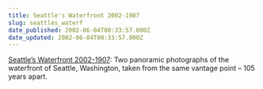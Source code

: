 ```yaml
---
title: Seattle's Waterfront 2002-1907
slug: seattles_waterf
date_published: 2002-06-04T00:33:57.000Z
date_updated: 2002-06-04T00:33:57.000Z
---
```


[Seattle’s Waterfront 2002-1907](http://www.kokogiak.com/projects/seawft/): Two panoramic photographs of the waterfront of Seattle, Washington, taken from the same vantage point – 105 years apart.
